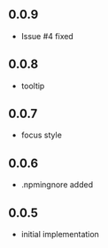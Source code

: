## 0.0.9

* Issue #4 fixed

## 0.0.8

* tooltip

## 0.0.7

* focus style 

## 0.0.6

* .npmingnore added

## 0.0.5

* initial implementation
